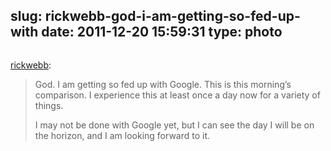 slug: rickwebb-god-i-am-getting-so-fed-up-with
date: 2011-12-20 15:59:31
type: photo
---

<img src="{{@asset.url swerner/tumblr/2011-12-20-rickwebb-god-i-am-getting-so-fed-up-with-33609ba80e.png}}" alt=""/>

[rickwebb](http://rickwebb.tumblr.com/post/14467269283/god-i-am-getting-so-fed-up-with-google-this-is):

 
> God. I am getting so fed up with Google. This is this morning’s comparison. I experience this at least once a day now for a variety of things. 
> 
>  I may not be done with Google yet, but I can see the day I will be on the horizon, and I am looking forward to it. 
> 
> 

